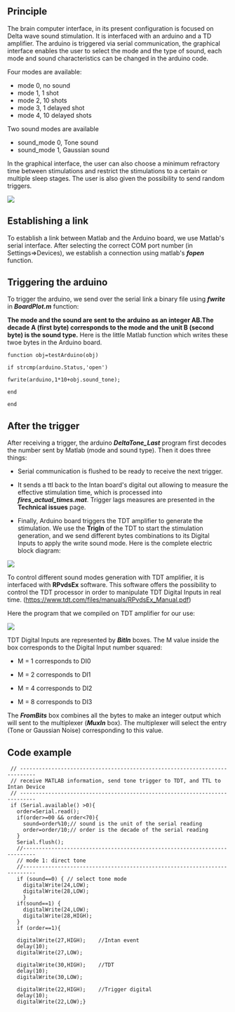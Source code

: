 ## Principle

The brain computer interface, in its present configuration is focused on Delta wave sound stimulation. It is interfaced with an arduino and a TD amplifier. The arduino is triggered via serial communication, the graphical interface enables the user to select the mode and the type of sound, each mode and sound characteristics can be changed in the arduino code.

Four modes are available:
* mode 0, no sound
* mode 1, 1 shot
* mode 2, 10 shots
* mode 3, 1 delayed shot 
* mode 4, 10 delayed shots

Two sound modes are available
* sound_mode 0, Tone sound 
* sound_mode 1, Gaussian sound

In the graphical interface, the user can also choose a minimum refractory time between stimulations and restrict the stimulations to a certain or multiple sleep stages. The user is also given the possibility to send random triggers.

![](https://user-images.githubusercontent.com/41677251/43528325-fc072612-95a8-11e8-810c-1b46bf0788ae.PNG)

## Establishing a link
To establish a link between Matlab and the Arduino board, we use Matlab's serial interface. After selecting the correct COM port number (in Settings=>Devices), we establish a connection using matlab's **_fopen_** function.

## Triggering the arduino
To trigger the arduino, we send over the serial link a binary file using **_fwrite_** in **_BoardPlot.m_** function:

**The mode and the sound are sent to the arduino as an integer AB.The decade A (first byte) corresponds to the mode and the unit B (second byte) is the sound type.** Here is the little Matlab function which writes these twoe bytes in the Arduino board.  

`function obj=testArduino(obj)`

`if strcmp(arduino.Status,'open')`

`fwrite(arduino,1*10+obj.sound_tone);`

`end`

`end`

## After the trigger
After receiving a trigger, the arduino **_DeltaTone_Last_** program first decodes the number sent by Matlab (mode and sound type). Then it does three things: 

* Serial communication is flushed to be ready to receive the next trigger. 

* It sends a ttl back to the Intan board's digital out allowing to measure the effective stimulation time, which is processed into **_fires_actual_times.mat_**. Trigger lags measures are presented in the **Technical issues** page. 

* Finally, Arduino board triggers the TDT amplifier to generate the stimulation. We use the **TrigIn** of the TDT to start the stimulation generation, and we send different bytes combinations to its Digital Inputs to apply the write sound mode. Here is the complete electric block diagram:
 
![](https://user-images.githubusercontent.com/41677251/43641808-4e12e996-9725-11e8-9d03-ab40f7542165.PNG)

To control different sound modes generation with TDT amplifier, it is interfaced with **RPvdsEx** software. This software offers the possibility to control the TDT processor in order to manipulate TDT Digital Inputs in real time. (https://www.tdt.com/files/manuals/RPvdsEx_Manual.pdf)

Here the program that we compiled on TDT amplifier for our use:

![](https://user-images.githubusercontent.com/41677251/43640396-17a0db84-9720-11e8-9179-f4652a1048c0.PNG)

TDT Digital Inputs are represented by **_BitIn_** boxes. The M value inside the box corresponds to the Digital Input number squared:

* M = 1 corresponds to DI0

* M = 2 corresponds to DI1

* M = 4 corresponds to DI2

* M = 8 corresponds to DI3

The **_FromBits_** box combines all the bytes to make an integer output which will sent to the multiplexer (**_MuxIn_** box). The multiplexer will select the entry (Tone or Gaussian Noise) corresponding to this value. 
 
## Code example

 ```void loop(){
  // ---------------------------------------------------------------------------
  // receive MATLAB information, send tone trigger to TDT, and TTL to Intan Device
  // ---------------------------------------------------------------------------
  if (Serial.available() >0){
    order=Serial.read();
    if(order>=00 && order<70){
      sound=order%10;// sound is the unit of the serial reading
      order=order/10;// order is the decade of the serial reading
    }
    Serial.flush(); 
    //--------------------------------------------------------------------------
    // mode 1: direct tone
    //--------------------------------------------------------------------------
    if (sound==0) { // select tone mode
      digitalWrite(24,LOW);
      digitalWrite(28,LOW);
      }
    if(sound==1) {
      digitalWrite(24,LOW);
      digitalWrite(28,HIGH);
    }
    if (order==1){
    
    digitalWrite(27,HIGH);    //Intan event      
    delay(10);
    digitalWrite(27,LOW);
        
    digitalWrite(30,HIGH);    //TDT
    delay(10);
    digitalWrite(30,LOW);
    
    digitalWrite(22,HIGH);    //Trigger digital
    delay(10);
    digitalWrite(22,LOW);} 
 ```